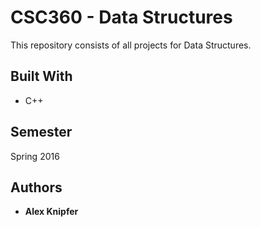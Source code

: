 # CSC360 - Data Structures

This repository consists of all projects for Data Structures.

## Built With

* C++

## Semester

Spring 2016

## Authors

* **Alex Knipfer**
